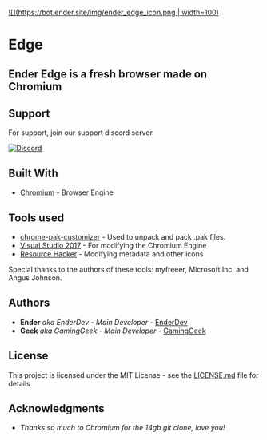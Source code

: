 [![](https://bot.ender.site/img/ender_edge_icon.png | width=100)]()

# Edge
## Ender Edge is a fresh browser made on Chromium

## Support

For support, join our support discord server.

[![Discord](https://discordapp.com/api/guilds/525056817399726102/widget.png?style=banner2)](https://discordbots.org/servers/525056817399726102)

## Built With

* [Chromium](https://chromium.org) - Browser Engine

## Tools used

* [chrome-pak-customizer](https://github.com/myfreeer/chrome-pak-customizer) - Used to unpack and pack .pak files.
* [Visual Studio 2017](https://visualstudio.microsoft.com/downloads/#js-downloads-search) - For modifying the Chromium Engine
* [Resource Hacker](http://www.angusj.com/resourcehacker/) - Modifying metadata and other icons

Special thanks to the authors of these tools: myfreeer, Microsoft Inc, and Angus Johnson.

## Authors

* **Ender** *aka EnderDev* - *Main Developer* - [EnderDev](https://github.com/EnderDev)
* **Geek** *aka GamingGeek* - *Main Developer* - [GamingGeek](https://github.com/GamingGeek)

## License

This project is licensed under the MIT License - see the [LICENSE.md](LICENSE.md) file for details

## Acknowledgments

* *Thanks so much to Chromium for the 14gb git clone, love you!*

